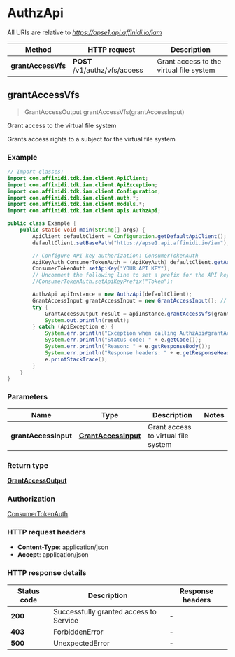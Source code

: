 # AuthzApi

All URIs are relative to *https://apse1.api.affinidi.io/iam*

| Method                                           | HTTP request                  | Description                             |
| ------------------------------------------------ | ----------------------------- | --------------------------------------- |
| [**grantAccessVfs**](AuthzApi.md#grantAccessVfs) | **POST** /v1/authz/vfs/access | Grant access to the virtual file system |

## grantAccessVfs

> GrantAccessOutput grantAccessVfs(grantAccessInput)

Grant access to the virtual file system

Grants access rights to a subject for the virtual file system

### Example

```java
// Import classes:
import com.affinidi.tdk.iam.client.ApiClient;
import com.affinidi.tdk.iam.client.ApiException;
import com.affinidi.tdk.iam.client.Configuration;
import com.affinidi.tdk.iam.client.auth.*;
import com.affinidi.tdk.iam.client.models.*;
import com.affinidi.tdk.iam.client.apis.AuthzApi;

public class Example {
    public static void main(String[] args) {
        ApiClient defaultClient = Configuration.getDefaultApiClient();
        defaultClient.setBasePath("https://apse1.api.affinidi.io/iam");

        // Configure API key authorization: ConsumerTokenAuth
        ApiKeyAuth ConsumerTokenAuth = (ApiKeyAuth) defaultClient.getAuthentication("ConsumerTokenAuth");
        ConsumerTokenAuth.setApiKey("YOUR API KEY");
        // Uncomment the following line to set a prefix for the API key, e.g. "Token" (defaults to null)
        //ConsumerTokenAuth.setApiKeyPrefix("Token");

        AuthzApi apiInstance = new AuthzApi(defaultClient);
        GrantAccessInput grantAccessInput = new GrantAccessInput(); // GrantAccessInput | Grant access to virtual file system
        try {
            GrantAccessOutput result = apiInstance.grantAccessVfs(grantAccessInput);
            System.out.println(result);
        } catch (ApiException e) {
            System.err.println("Exception when calling AuthzApi#grantAccessVfs");
            System.err.println("Status code: " + e.getCode());
            System.err.println("Reason: " + e.getResponseBody());
            System.err.println("Response headers: " + e.getResponseHeaders());
            e.printStackTrace();
        }
    }
}
```

### Parameters

| Name                 | Type                                        | Description                         | Notes |
| -------------------- | ------------------------------------------- | ----------------------------------- | ----- |
| **grantAccessInput** | [**GrantAccessInput**](GrantAccessInput.md) | Grant access to virtual file system |       |

### Return type

[**GrantAccessOutput**](GrantAccessOutput.md)

### Authorization

[ConsumerTokenAuth](../README.md#ConsumerTokenAuth)

### HTTP request headers

- **Content-Type**: application/json
- **Accept**: application/json

### HTTP response details

| Status code | Description                            | Response headers |
| ----------- | -------------------------------------- | ---------------- |
| **200**     | Successfully granted access to Service | -                |
| **403**     | ForbiddenError                         | -                |
| **500**     | UnexpectedError                        | -                |
